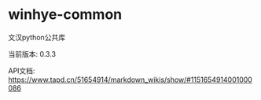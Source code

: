 # winhye-common

文汉python公共库

当前版本: 0.3.3

API文档: https://www.tapd.cn/51654914/markdown_wikis/show/#1151654914001000086
